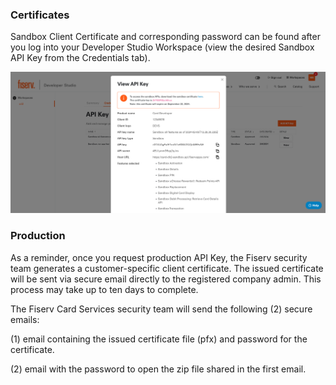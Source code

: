 
### Certificates

Sandbox Client Certificate and corresponding password can be found after you log into your Developer Studio Workspace (view the desired Sandbox API Key from the Credentials tab). 

![sandbox-client-certificate.png](assets/images/sandbox-client-certificate.png)


 

### Production

As a reminder, once you request production API Key, the Fiserv security team generates a customer-specific client certificate. The issued certificate will be sent via secure email directly to the registered company admin. This process may take up to ten days to complete. 

The Fiserv Card Services security team will send the following (2) secure emails:

(1) email containing the issued certificate file (pfx) and password for the certificate.

(2) email with the password to open the zip file shared in the first email.

 

